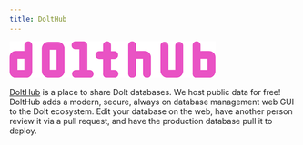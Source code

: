 ```yaml
---
title: DoltHub
---
```


![](../../.gitbook/assets/dolthub-logo.png)

[DoltHub](https://www.dolthub.com) is a place to share Dolt databases. We host public data for free! DoltHub adds a modern, secure, always on database management web GUI to the Dolt ecosystem. Edit your database on the web, have another person review it via a pull request, and have the production database pull it to deploy.